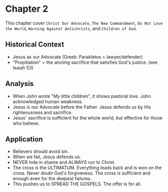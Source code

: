 # Chapter 2
This chapter cover `Christ Our Advocate`, `The New Commandment`, `Do Not Love the World`, `Warning Against Antichrists`, and `Children of God`. 

## Historical Context
- Jesus as our Advocate (Greek: Parakletos = lawyer/defender)
- "Propitiation" = the atoning sacrifice that satisfies God's justice. (see Isaiah 53)

## Analysis
- When John wrote "My little children", it shows pastoral love. John acknowledged human weakness.
- Jesus is our Advocate before the Father. Jesus defends us by His righteousness and sacrifice.
- Jesus' sacrifice is sufficient for the whole world, but effective for those who believe.

## Application
- Believers should avoid sin.
- When we fail, Jesus defends us.
- NEVER hide in shame and ALWAYS run to Christ.
- The cross is the ULTIMATUM. Everything leads back and is won on the cross. Never doubt God's forgiveness. The cross is sufficient and enough even for the deepest failures.
- This pushes us to SPREAD THE GOSPELS. The offer is for all.